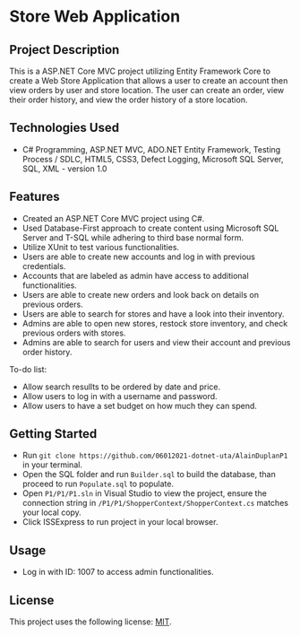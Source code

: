 # Store Web Application

## Project Description

This is a ASP.NET Core MVC project utilizing Entity Framework Core to create a Web Store Application that allows a user to create an account then view orders by user and store location. The user can create an order, view their order history, and view the order history of a store location.

## Technologies Used

* C# Programming, ASP.NET MVC, ADO.NET Entity Framework, Testing Process / SDLC, HTML5, CSS3, Defect Logging, Microsoft SQL Server, SQL, XML - version 1.0

## Features

* Created an ASP.NET Core MVC project using C#.
* Used Database-First approach to create content using Microsoft SQL Server and T-SQL while adhering to third base normal form.
* Utilize XUnit to test various functionalities.
* Users are able to create new accounts and log in with previous credentials.
* Accounts that are labeled as admin have access to additional functionalities.
* Users are able to create new orders and look back on details on previous orders.
* Users are able to search for stores and have a look into their inventory.
* Admins are able to open new stores, restock store inventory, and check previous orders with stores.
* Admins are able to search for users and view their account and previous order history.

To-do list:
* Allow search resullts to be ordered by date and price.
* Allow users to log in with a username and password.
* Allow users to have a set budget on how much they can spend.

## Getting Started
   
* Run `git clone https://github.com/06012021-dotnet-uta/AlainDuplanP1` in your terminal.
* Open the SQL folder and run `Builder.sql`  to build the database, than proceed to run `Populate.sql` to populate.
* Open `P1/P1/P1.sln` in Visual Studio to view the project, ensure the connection string in `/P1/P1/ShopperContext/ShopperContext.cs` matches your local copy.
* Click ISSExpress to run project in your local browser.

## Usage

* Log in with ID: 1007 to access admin functionalities.

## License

This project uses the following license: [MIT](https://opensource.org/licenses/MIT).

